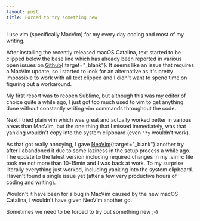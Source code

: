 ```yaml
---
layout: post
title: Forced to try something new
---
```


I use vim (specifically MacVim) for my every day coding and most of my writing.

After installing the recently released macOS Catalina, text started to be clipped below the base line which has already been reported in various open issues on [Github](https://github.com/macvim-dev/macvim/issues){:target="_blank"}. It seems like an issue that requires a MacVim update, so I started to look for an alternative as it's pretty impossible to work with all text clipped and I didn't want to spend time on figuring out a workaround.

My first resort was to reopen Sublime, but although this was my editor of choice quite a while ago, I just got too much used to vim to get anything done without constantly writing vim commands throughout the code.

Next I tried plain vim which was great and actually worked better in various areas than MacVim, but the one thing that I missed immediately, was that yanking wouldn't copy into the system clipboard (even `"*y` wouldn't work).

As that got really annoying, I gave [NeoVim](https://neovim.io){:target="_blank"} another try after I abandoned it due to some laziness in the setup process a while ago. The update to the latest version including required changes in my .vimrc file took me not more than 10-15min and I was back at work. To my surprise literally everything just worked, including yanking into the system clipboard. Haven't found a single issue yet (after a few very productive hours of coding and writing).

Wouldn't it have been for a bug in MacVim caused by the new macOS Catalina, I wouldn't have given NeoVim another go.

Sometimes we need to be forced to try out something new ;-)